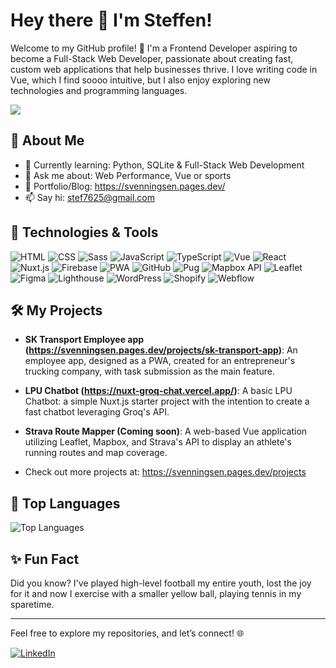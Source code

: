 # Hey there 👋 I'm Steffen!

Welcome to my GitHub profile! 🚀 I'm a Frontend Developer aspiring to become a Full-Stack Web Developer, passionate about creating fast, custom web applications that help businesses thrive. I love writing code in Vue, which I find soooo intuitive, but I also enjoy exploring new technologies and programming languages.

![](https://komarev.com/ghpvc/?username=Steffen-Svenningsen&color=green&style=for-the-badge)

## 🚀 About Me

- 🌱 Currently learning: Python, SQLite & Full-Stack Web Development
- 💬 Ask me about: Web Performance, Vue or sports
- 📝 Portfolio/Blog: https://svenningsen.pages.dev/
- 📫 Say hi: stef7625@gmail.com

## 🔧 Technologies & Tools

![HTML](https://img.shields.io/badge/-HTML5-E34F26?style=flat&logo=html5&logoColor=ffffff)
![CSS](https://img.shields.io/badge/-CSS3-1572B6?style=flat&logo=css3&logoColor=ffffff)
![Sass](https://img.shields.io/badge/-Sass-CC6699?style=flat&logo=sass&logoColor=ffffff)
![JavaScript](https://img.shields.io/badge/-JavaScript-F7DF1E?style=flat&logo=javascript&logoColor=000000)
![TypeScript](https://img.shields.io/badge/-TypeScript-3178C6?style=flat&logo=typescript&logoColor=ffffff)
![Vue](https://img.shields.io/badge/-Vue.js-4FC08D?style=flat&logo=vue.js&logoColor=ffffff)
![React](https://img.shields.io/badge/-React-61DAFB?style=flat&logo=react&logoColor=000000)
![Nuxt.js](https://img.shields.io/badge/-Nuxt.js-00C58E?style=flat&logo=nuxt.js&logoColor=ffffff)
![Firebase](https://img.shields.io/badge/-Firebase-FFCA28?style=flat&logo=firebase&logoColor=ffffff)
![PWA](https://img.shields.io/badge/-PWA-5A0FC8?style=flat&logo=pwa&logoColor=ffffff)
![GitHub](https://img.shields.io/badge/-GitHub-181717?style=flat&logo=github&logoColor=ffffff)
![Pug](https://img.shields.io/badge/-Pug-EEE?style=flat&logo=pug&logoColor=ffffff)
![Mapbox API](https://img.shields.io/badge/-Mapbox%20API-6AB0DE?style=flat&logo=mapbox&logoColor=ffffff)
![Leaflet](https://img.shields.io/badge/-Leaflet-003300?style=flat&logo=leaflet&logoColor=ffffff)
![Figma](https://img.shields.io/badge/-Figma-F24E1E?style=flat&logo=figma&logoColor=ffffff)
![Lighthouse](https://img.shields.io/badge/-Lighthouse-F44D4D?style=flat&logo=lighthouse&logoColor=ffffff)
![WordPress](https://img.shields.io/badge/-WordPress-21759B?style=flat&logo=wordpress&logoColor=ffffff)
![Shopify](https://img.shields.io/badge/-Shopify-96BF48?style=flat&logo=shopify&logoColor=ffffff)
![Webflow](https://img.shields.io/badge/-Webflow-000000?style=flat&logo=webflow&logoColor=ffffff)

## 🛠️ My Projects

- **SK Transport Employee app (https://svenningsen.pages.dev/projects/sk-transport-app)**: An employee app, designed as a PWA, created for an entrepreneur's trucking company, with task submission as the main feature.

- **LPU Chatbot (https://nuxt-groq-chat.vercel.app/)**: A basic LPU Chatbot: a simple Nuxt.js starter project with the intention to create a fast chatbot leveraging Groq's API.

- **Strava Route Mapper (Coming soon)**: A web-based Vue application utilizing Leaflet, Mapbox, and Strava's API to display an athlete's running routes and map coverage.

- Check out more projects at: https://svenningsen.pages.dev/projects

## 🎯 Top Languages

![Top Languages](https://github-readme-stats.vercel.app/api/top-langs/?username=Steffen-Svenningsen&layout=compact&theme=radical)

## ✨ Fun Fact

Did you know? I've played high-level football my entire youth, lost the joy for it and now I exercise with a smaller yellow ball, playing tennis in my sparetime.

---

Feel free to explore my repositories, and let’s connect! 🌐

[![LinkedIn](https://img.shields.io/badge/-LinkedIn-0A66C2?style=flat&logo=linkedin&logoColor=ffffff)](https://www.linkedin.com/in/steffen-svenningsen)


